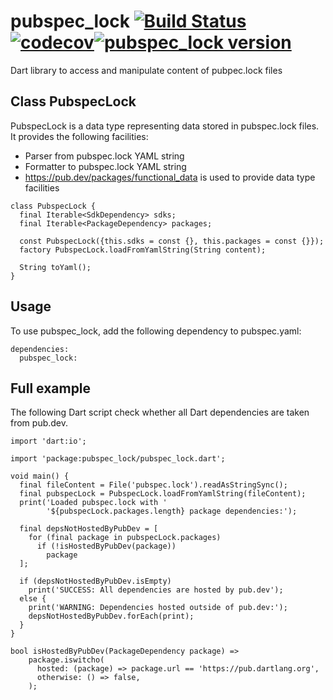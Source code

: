 # pubspec_lock [![Build Status](https://travis-ci.org/alexei-sintotski/pubspec_lock.svg?branch=master)](https://travis-ci.org/alexei-sintotski/pubspec_lock) [![codecov](https://codecov.io/gh/alexei-sintotski/pubspec_lock/branch/master/graph/badge.svg)](https://codecov.io/gh/alexei-sintotski/pubspec_lock)[![pubspec_lock version](https://img.shields.io/pub/v/pubspec_lock?label=pubspec_lock)](https://pub.dev/packages/pubspec_lock)
Dart library to access and manipulate content of pubpec.lock files

## Class PubspecLock

PubspecLock is a data type representing data stored in pubspec.lock files.
It provides the following facilities:
- Parser from pubspec.lock YAML string
- Formatter to pubspec.lock YAML string
- https://pub.dev/packages/functional_data is used to provide data type facilities

```
class PubspecLock {
  final Iterable<SdkDependency> sdks;
  final Iterable<PackageDependency> packages;

  const PubspecLock({this.sdks = const {}, this.packages = const {}});
  factory PubspecLock.loadFromYamlString(String content);

  String toYaml();
}
```

## Usage

To use pubspec_lock, add the following dependency to pubspec.yaml:

```
dependencies:
  pubspec_lock:
```

## Full example

The following Dart script check whether all Dart dependencies are taken from pub.dev.

```
import 'dart:io';

import 'package:pubspec_lock/pubspec_lock.dart';

void main() {
  final fileContent = File('pubspec.lock').readAsStringSync();
  final pubspecLock = PubspecLock.loadFromYamlString(fileContent);
  print('Loaded pubspec.lock with '
        '${pubspecLock.packages.length} package dependencies:');

  final depsNotHostedByPubDev = [
    for (final package in pubspecLock.packages)
      if (!isHostedByPubDev(package))
        package
  ];

  if (depsNotHostedByPubDev.isEmpty)
    print('SUCCESS: All dependencies are hosted by pub.dev');
  else {
    print('WARNING: Dependencies hosted outside of pub.dev:');
    depsNotHostedByPubDev.forEach(print);
  }
}

bool isHostedByPubDev(PackageDependency package) =>
    package.iswitcho(
      hosted: (package) => package.url == 'https://pub.dartlang.org',
      otherwise: () => false,
    );
```

